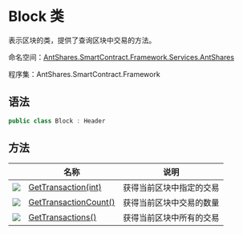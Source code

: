 # Block 类

表示区块的类，提供了查询区块中交易的方法。

命名空间：[AntShares.SmartContract.Framework.Services.AntShares](../AntShares.md)

程序集：AntShares.SmartContract.Framework

## 语法

```c#
public class Block : Header
```

## 方法

|                                          | 名称                                       | 说明           |
| ---------------------------------------- | ---------------------------------------- | ------------ |
| ![](https://i-msdn.sec.s-msft.com/dynimg/IC91302.jpeg) | [GetTransaction(int)](Block/GetTransaction.md) | 获得当前区块中指定的交易 |
| ![](https://i-msdn.sec.s-msft.com/dynimg/IC91302.jpeg) | [GetTransactionCount()](Block/GetTransactionCount.md) | 获得当前区块中交易的数量 |
| ![](https://i-msdn.sec.s-msft.com/dynimg/IC91302.jpeg) | [GetTransactions()](Block/GetTransactions.md) | 获得当前区块中所有的交易 |

